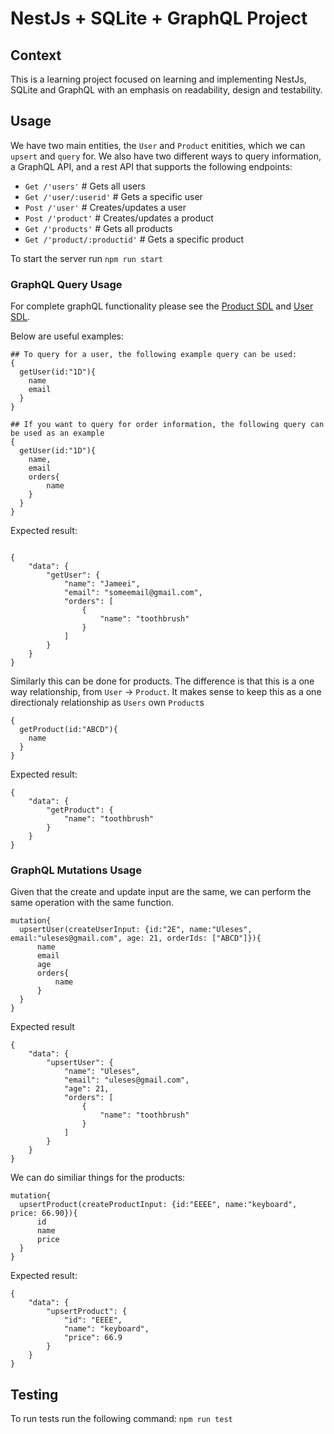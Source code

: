 # NestJs + SQLite + GraphQL Project

## Context

This is a learning project focused on learning and implementing NestJs, SQLite and GraphQL with an emphasis on readability, design and testability.

## Usage

We have two main entities, the `User` and `Product` enitities, which we can `upsert` and `query` for.
We also have two different ways to query information, a GraphQL API, and a rest API that supports the following endpoints:

- `Get /'users'` # Gets all users
- `Get /'user/:userid'` # Gets a specific user
- `Post /'user'` # Creates/updates a user
- `Post /'product'` # Creates/updates a product
- `Get /'products'` # Gets all products
- `Get /'product/:productid'` # Gets a specific product

To start the server run `npm run start`

### GraphQL Query Usage

For complete graphQL functionality please see the [Product SDL](src/product/product.graphql) and [User SDL](src/user/user.graphql).

Below are useful examples:

```
## To query for a user, the following example query can be used:
{
  getUser(id:"1D"){
    name
    email
  }
}

## If you want to query for order information, the following query can be used as an example
{
  getUser(id:"1D"){
    name,
    email
    orders{
        name
    }
  }
}

```

Expected result:

```

{
    "data": {
        "getUser": {
            "name": "Jameei",
            "email": "someemail@gmail.com",
            "orders": [
                {
                    "name": "toothbrush"
                }
            ]
        }
    }
}
```

Similarly this can be done for products. The difference is that this is a one way relationship, from `User` -> `Product`.
It makes sense to keep this as a one directionaly relationship as `Users` own `Product`s

```
{
  getProduct(id:"ABCD"){
    name
  }
}
```

Expected result:

```
{
    "data": {
        "getProduct": {
            "name": "toothbrush"
        }
    }
}
```

### GraphQL Mutations Usage

Given that the create and update input are the same, we can perform the same operation with the same function.

```
mutation{
  upsertUser(createUserInput: {id:"2E", name:"Uleses", email:"uleses@gmail.com", age: 21, orderIds: ["ABCD"]}){
      name
      email
      age
      orders{
          name
      }
  }
}
```

Expected result

```
{
    "data": {
        "upsertUser": {
            "name": "Uleses",
            "email": "uleses@gmail.com",
            "age": 21,
            "orders": [
                {
                    "name": "toothbrush"
                }
            ]
        }
    }
}
```

We can do similiar things for the products:

```
mutation{
  upsertProduct(createProductInput: {id:"EEEE", name:"keyboard", price: 66.90}){
      id
      name
      price
  }
}
```

Expected result:

```
{
    "data": {
        "upsertProduct": {
            "id": "EEEE",
            "name": "keyboard",
            "price": 66.9
        }
    }
}
```

## Testing

To run tests run the following command: `npm run test`
